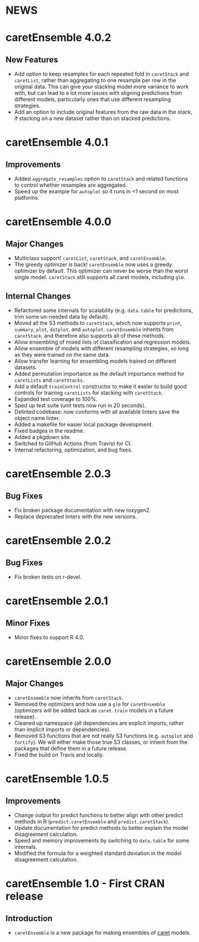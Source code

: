 # NEWS

# caretEnsemble 4.0.2

## New Features
- Add option to keep resamples for each repeated fold in `caretStack` and `caretList`, rather than aggregating to one resample per row in the original data. This can give your stacking model more variance to work with, but can lead to a lot more issues with aligning predictions from different models, particularly ones that use different resampling strategies.
- Add an option to include original features from the raw data in the stack, if stacking on a new dataset rather than on stacked predictions.

# caretEnsemble 4.0.1

## Improvements
- Added `aggregate_resamples` option to `caretStack` and related functions to control whether resamples are aggregated.
- Speed up the example for `autoplot` so it runs in <1 second on most platforms.

# caretEnsemble 4.0.0

## Major Changes
- Multiclass support! `caretList`, `caretStack`, and `caretEnsemble`.
- The greedy optimizer is back! `caretEnsemble` now uses a greedy optimizer by default. This optimizer can never be worse than the worst single model. `caretStack` still supports all caret models, including `glm`.

## Internal Changes
- Refactored some internals for scalability (e.g. `data.table` for predictions, trim some un-needed data by default).
- Moved all the S3 methods to `caretStack`, which now supports `print`, `summary`, `plot`, `dotplot`, and `autoplot`. `caretEnsemble` inherits from `caretStack`, and therefore also supports all of these methods.
- Allow ensembling of mixed lists of classification and regression models.
- Allow ensemble of models with different resampling strategies, so long as they were trained on the same data.
- Allow transfer learning for ensembling models trained on different datasets.
- Added permutation importance as the default importance method for `caretLists` and `caretStacks`.
- Add a default `trainControl` constructor to make it easier to build good controls for training `caretLists` for stacking with `caretStack`.
- Expanded test coverage to 100%.
- Sped up test suite (unit tests now run in 20 seconds).
- Delinted codebase: now conforms with all available linters save the object name linter.
- Added a makefile for easier local package development.
- Fixed badges in the readme.
- Added a pkgdown site.
- Switched to GitHub Actions (from Travis) for CI.
- Internal refactoring, optimization, and bug fixes.

# caretEnsemble 2.0.3

## Bug Fixes
- Fix broken package documentation with new roxygen2.
- Replace deprecated linters with the new versions.

# caretEnsemble 2.0.2

## Bug Fixes
- Fix broken tests on r-devel.

# caretEnsemble 2.0.1

## Minor Fixes
- Minor fixes to support R 4.0.

# caretEnsemble 2.0.0

## Major Changes
- `caretEnsemble` now inherits from `caretStack`.
- Removed the optimizers and now use a `glm` for `caretEnsemble` (optimizers will be added back as `caret.train` models in a future release).
- Cleaned up namespace (all dependencies are explicit imports, rather than implicit imports or dependencies).
- Removed S3 functions that are not really S3 functions (e.g. `autoplot` and `fortify`). We will either make those true S3 classes, or inherit from the packages that define them in a future release.
- Fixed the build on Travis and locally.

# caretEnsemble 1.0.5

## Improvements
- Change output for predict functions to better align with other predict methods in R (`predict.caretEnsemble` and `predict.caretStack`).
- Update documentation for predict methods to better explain the model disagreement calculation.
- Speed and memory improvements by switching to `data.table` for some internals.
- Modified the formula for a weighted standard deviation in the model disagreement calculation.

# caretEnsemble 1.0 - First CRAN release

## Introduction
- `caretEnsemble` is a new package for making ensembles of [caret](https://CRAN.R-project.org/package=caret/) models.

